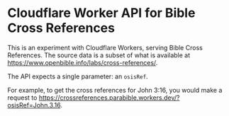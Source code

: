 # Cloudflare Worker API for Bible Cross References

This is an experiment with Cloudflare Workers, serving Bible Cross References. The source data is a subset of what is available at <https://www.openbible.info/labs/cross-references/>.

The API expects a single parameter: an `osisRef`.

For example, to get the cross references for John 3:16, you would make a request to <https://crossreferences.parabible.workers.dev/?osisRef=John.3.16>.